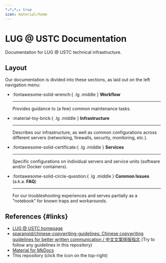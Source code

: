 ```yaml
---
ᴴₒᴴₒᴴₒ: true
icon: material/home
---
```


# LUG @ USTC Documentation

Documentation for LUG @ USTC technical infrastructure.

## Layout

Our documentation is divided into these sections, as laid out on the left navigation menu:

<div class="grid cards" markdown>

-   :fontawesome-solid-wrench:{ .lg .middle } **Workflow**

    ---

    Provides guidance to (a few) common maintenance tasks.

-   :material-toy-brick:{ .lg .middle } **Infrastructure**

    ---

    Describes our infrastructure, as well as common configurations across different servers (networking, firewalls, security, monitoring, etc.).

-   :fontawesome-solid-certificate:{ .lg .middle } **Services**

    ---

    Specific configurations on individual servers and service units (software and/or Docker containers).

-   :fontawesome-solid-circle-question:{ .lg .middle } **Common Issues** (a.k.a. **FAQ**)

    ---

    For our troubleshooting experiences and serves partially as a "notebook" for known traps and workarounds.

</div>

## References {#links}

- [LUG @ USTC homepage](https://lug.ustc.edu.cn/)
- [sparanoid/chinese-copywriting-guidelines: Chinese copywriting guidelines for better written communication / 中文文案排版指北](https://github.com/sparanoid/chinese-copywriting-guidelines) (Try to follow any guidelines in this repository)
- [Material for MkDocs](https://squidfunk.github.io/mkdocs-material/)
- This repository (click the icon on the top-right)
